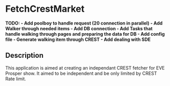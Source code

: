 # FetchCrestMarket

**TODO: - Add poolboy to handle request (20 connection in parallel)
        - Add Walker through needed items
        - Add DB connection
        - Add Tasks that handle walking through pages and preparing the data for DB
        - Add config file
        - Generate walking item through CREST
        - Add dealing with SDE**

## Description

This application is aimed at creating an independant CREST fetcher for EVE Prosper show.
It aimed to be independent and be only limited by CREST Rate limit.
